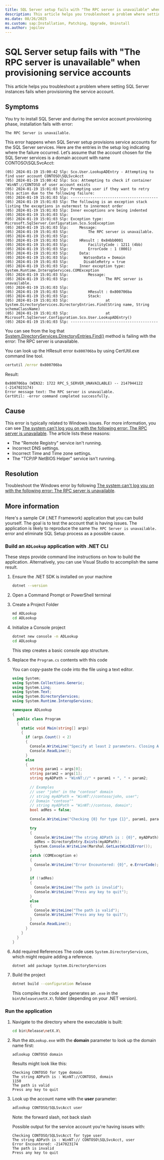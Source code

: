```yaml
---
title: SQL Server setup fails with "The RPC server is unavailable" when provisioning service accounts
description: This article helps you troubleshoot a problem where setting SQL Server instances fails when provisioning the service account.
ms.date: 08/26/2025
ms.custom: sap:Installation, Patching, Upgrade, Uninstall
ms.author: jopilov
---
```

# SQL Server setup fails with "The RPC server is unavailable" when provisioning service accounts

This article helps you troubleshoot a problem where setting SQL Server instances fails when provisioning the service account.


## Symptoms
 
You try to install SQL Server and during the service account provisioning phase, installation fails with error:

`The RPC Server is unavailable.`

This error happens when SQL Server setup provisions service accounts for the SQL Server services. Here are the entries in the setup log indicating where the failure occurred. Let’s assume that the account chosen for the SQL Server services is a domain account with name CONTOSO\SQLSvcAcct:

```output
(05) 2024-01-19 15:00:42 Slp: Sco.User.LookupADEntry - Attempting to find user account CONTOSO\SQLSvcAcct
(05) 2024-01-19 15:00:42 Slp: Sco: Attempting to check if container 'WinNT://CONTOSO of user account exists
(05) 2024-01-19 15:01:03 Slp: Prompting user if they want to retry this action due to the following failure:
(05) 2024-01-19 15:01:03 Slp: ----------------------------------------
(05) 2024-01-19 15:01:03 Slp: The following is an exception stack listing the exceptions in outermost to innermost order
(05) 2024-01-19 15:01:03 Slp: Inner exceptions are being indented
(05) 2024-01-19 15:01:03 Slp:
(05) 2024-01-19 15:01:03 Slp: Exception type: Microsoft.SqlServer.Configuration.Sco.ScoException
(05) 2024-01-19 15:01:03 Slp:     Message:
(05) 2024-01-19 15:01:03 Slp:         The RPC server is unavailable.
(05) 2024-01-19 15:01:03 Slp:        
(05) 2024-01-19 15:01:03 Slp:     HResult : 0x84bb0001
(05) 2024-01-19 15:01:03 Slp:         FacilityCode : 1211 (4bb)
(05) 2024-01-19 15:01:03 Slp:         ErrorCode : 1 (0001)
(05) 2024-01-19 15:01:03 Slp:     Data:
(05) 2024-01-19 15:01:03 Slp:       WatsonData = Domain
(05) 2024-01-19 15:01:03 Slp:       DisableRetry = true
(05) 2024-01-19 15:01:03 Slp:     Inner exception type: System.Runtime.InteropServices.COMException
(05) 2024-01-19 15:01:03 Slp:         Message:
(05) 2024-01-19 15:01:03 Slp:                 The RPC server is unavailable.
(05) 2024-01-19 15:01:03 Slp:                
(05) 2024-01-19 15:01:03 Slp:         HResult : 0x800706ba
(05) 2024-01-19 15:01:03 Slp:         Stack:
(05) 2024-01-19 15:01:03 Slp:                 at System.DirectoryServices.DirectoryEntries.Find(String name, String schemaClassName)
(05) 2024-01-19 15:01:03 Slp:                 at Microsoft.SqlServer.Configuration.Sco.User.LookupADEntry()
(05) 2024-01-19 15:01:03 Slp: ----------------------------------------
```

You can see from the log that [System.DirectoryServices.DirectoryEntries.Find()](/dotnet/api/system.directoryservices.directoryentries.find) method is failing with the error: The RPC server is unavailable.

You can look up the HResult error `0x800706ba` by using CertUtil.exe command line tool.

```cmd
certutil /error 0x800706ba
```

Result:

```output
0x800706ba (WIN32: 1722 RPC_S_SERVER_UNAVAILABLE) -- 2147944122 (-2147023174)
Error message text: The RPC server is unavailable.
CertUtil: -error command completed successfully.
```


## Cause

This error is typically related to Windows issues. For more information, you can see [The system can't log you on with the following error: The RPC server is unavailable](../../../../windows-server/user-profiles-and-logon/not-log-on-error-rpc-server-unavailable.md). The article lists these reasons:

- The "Remote Registry" service isn't running.
- Incorrect DNS settings.
- Incorrect Time and Time zone settings.
- The "TCP/IP NetBIOS Helper" service isn't running.

## Resolution

Troubleshoot the Windows error by following [The system can't log you on with the following error: The RPC server is unavailable](../../../../windows-server/user-profiles-and-logon/not-log-on-error-rpc-server-unavailable.md).

## More information

Here's a sample C# (.NET Framework) application that you can build yourself. The goal is to test the account that is having issues. The application is likely to reproduce the same `The RPC Server is unavailable.` error and eliminate SQL Setup process as a possible cause.

### Build an `ADLookup` application with .NET CLI

These steps provide command line instructions on how to build the application. Alternatively, you can use Visual Studio to accomplish the same result. 
 
1. Ensure the .NET SDK is installed on your machine

   ```bash
   dotnet --version
   ```

1. Open a Command Prompt or PowerShell terminal

1. Create a Project Folder

   ```bash
   md ADLookup
   cd ADLookup
   ```

1. Initialize a Console project

   ```bash
   dotnet new console -n ADLookup
   cd ADLookup
   ```

   This step creates a basic console app structure.

1. Replace the `Program.cs` contents with this code

   You can copy-paste the code into the file using a text editor.

   ```csharp
   using System;
   using System.Collections.Generic;
   using System.Linq;
   using System.Text;
   using System.DirectoryServices;
   using System.Runtime.InteropServices;
   
   namespace ADLookup 
   {
     public class Program 
     {
       static void Main(string[] args) 
       {
         if (args.Count() < 2) 
         {
           Console.WriteLine("Specify at least 2 parameters. Closing App");
           Console.ReadLine();
         } 
         else 
         {
           string param1 = args[0];
           string param2 = args[1];
           string myADPath = "WinNT://" + param1 + ", " + param2;
           
           // Examples
           // user "john" in the "contoso" domain
           // string myADPath = "WinNT://contoso/john, user";
           // Domain "contoso""
           // string myADPath = "WinNT://contoso, domain";
           bool adRes = false;
           
           Console.WriteLine("Checking {0} for type {1}", param1, param2);
           
           try 
           {
             Console.WriteLine("The string ADPath is : {0}", myADPath);
             adRes = DirectoryEntry.Exists(myADPath);
             System.Console.WriteLine(Marshal.GetLastWin32Error());
           } 
           catch (COMException e) 
           {
             Console.WriteLine("Error Encountered: {0}", e.ErrorCode);
           }
           
           if (!adRes) 
           {
             Console.WriteLine("The path is invalid");
             Console.WriteLine("Press any key to quit");
           } 
           else 
           {
             Console.WriteLine("The path is valid");
             Console.WriteLine("Press any key to quit");
           }
           Console.ReadLine();
         }
       }
     }
   }
   ```

  

1. Add required References
   The code uses `System.DirectoryServices`, which might require adding a reference.

   ```bash
   dotnet add package System.DirectoryServices
   ```

1. Build the project

   ```bash
   dotnet build --configuration Release
   ```

   This compiles the code and generates an `.exe` in the `bin\Release\netX.X\` folder (depending on your .NET version).

### Run the application

1. Navigate to the directory where the executable is built:

   ```bash
   cd bin\Release\netX.X\
   ```

1. Run the `ADLookup.exe` with the **domain** parameter to look up the domain name first:

   ```bash
   adlookup CONTOSO domain
   ```

   Results might look like this:

   ```output
   Checking CONTOSO for type domain
   The string ADPath is : WinNT://CONTOSO, domain
   1150
   The path is valid
   Press any key to quit
   ```

1. Look up the account name with the **user** parameter:

     ```bash
     adlookup CONTOSO/SQLSvcAcct user
     ```

     Note: the forward slash, not back slash

     Possible output for the service account you're having issues with:

     ```output
     Checking CONTOSO/SQLSvcAcct for type user
     The string ADPath is : WinNT:// CONTOSO\SQLSvcAcct, user
     Error Encountered: -2147023174
     The path is invalid
     Press any key to quit
     ```